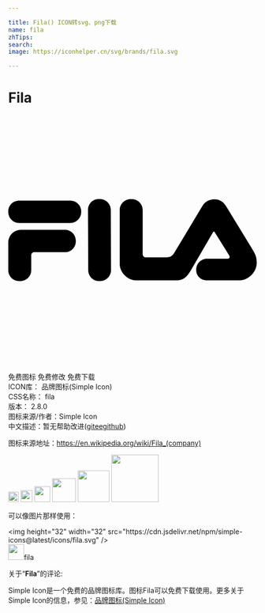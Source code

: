 ```yaml
---

title: Fila() ICON转svg、png下载
name: fila
zhTips: 
search: 
image: https://iconhelper.cn/svg/brands/fila.svg

---
```


# Fila  <small style="font-size: 60%;font-weight: 100"></small>

<div id="svg" class="svg-wrap">
<svg role="img" viewBox="0 0 24 24" xmlns="http://www.w3.org/2000/svg"><title>Fila icon</title><path d="M8.736 8.048c-.582 0-1.035.471-1.035 1.054l.023 5.795c0 .582.445 1.054 1.029 1.054h.12c.583 0 1.054-.472 1.054-1.054l-.023-5.795c0-.583-.472-1.054-1.055-1.054zm3.071.007c-.574 0-1.04.468-1.04 1.044v5.24c0 .785.773 1.542 1.541 1.542h4.058c.577 0 .965-.42 1.292-.995l2.112-3.622c.018-.04.053-.09.093-.09.044 0 .07.05.092.088l1.381 2.216c.058.094.068.141.032.225-.032.077-.109.093-.23.093h-1.939c-.578 0-1.044.467-1.044 1.044v.065c0 .577.466.976 1.044.976h3.163c.77 0 1.638-.732 1.638-1.69 0-.607-.118-.822-.624-1.645l-2.342-3.814c-.275-.442-.65-.656-1.123-.656-.49 0-.904.229-1.163.656l-2.712 4.496c-.185.308-.398.434-.75.434h-2.018a.275.275 0 0 1-.285-.283l.002-4.28c0-.576-.468-1.044-1.044-1.044zm-10.752.143C.473 8.198 0 8.644 0 9.226V9.3c0 .584.473 1.055 1.055 1.055H5.99c.581 0 1.055-.471 1.055-1.055v-.066A1.04 1.04 0 0 0 5.99 8.198zm.187 2.819c-.724 0-1.241.568-1.241 1.241L0 14.91c0 .577.467 1.042 1.042 1.042h.134a1.04 1.04 0 0 0 1.042-1.042v-1.458c0-.157.126-.284.283-.284H5.48c.575 0 1.043-.465 1.043-1.042v-.066c0-.576-.468-1.043-1.043-1.043z"/></svg>
</div>
<detail full-name='fila'></detail>

<div class="detail-page">
<p>
<span><span class="badge-success badge">免费图标</span> <span class="badge-success badge">免费修改</span>  <span class="badge-success badge">免费下载</span> </span>
<br/>
<span>
ICON库：
<span class="badge-secondary badge">品牌图标(Simple Icon)</span> 
</span>
<br/>
<span>
CSS名称：
<span class="badge-secondary badge">fila</span> 
</span>

<br/>
<span>
版本：
<span class="badge-secondary badge">2.8.0</span> 
</span>
<br/>
<span>图标来源/作者：<span class="badge-light badge">Simple Icon</span></span> 
<br/>
<span class="zh-detail">中文描述：暂无<span class="help-link"><span>帮助改进</span>(<a href="https://gitee.com/liuwave/icon-helper/edit/master/json/brands/fila.json" target="_blank" rel="noopener noreferrer">gitee</a><a href="https://github.com/liuwave/icon-helper/edit/master/json/brands/fila.json" target="_blank" rel="noopener noreferrer">github</a></span>)</span><br/>
</p>
</div><div class="description description alert alert-light"><p>图标来源地址：<a href="https://en.wikipedia.org/wiki/Fila_(company)" target="_blank" rel="noopener noreferrer">https://en.wikipedia.org/wiki/Fila_(company)</a></p></div>
<div class="alert alert-dark">
<img height="21" width="21" src="https://cdn.jsdelivr.net/npm/simple-icons@latest/icons/fila.svg" />
<img height="24" width="24" src="https://cdn.jsdelivr.net/npm/simple-icons@latest/icons/fila.svg" />
<img height="32" width="32" src="https://cdn.jsdelivr.net/npm/simple-icons@latest/icons/fila.svg" />
<img height="48" width="48" src="https://cdn.jsdelivr.net/npm/simple-icons@latest/icons/fila.svg" />
<img height="64" width="64" src="https://cdn.jsdelivr.net/npm/simple-icons@latest/icons/fila.svg" />
<img height="96" width="96" src="https://cdn.jsdelivr.net/npm/simple-icons@latest/icons/fila.svg" />

</div>
<div>
  <p>可以像图片那样使用：    
  </p>
  <div class="alert alert-primary" style="font-size: 14px">
    &lt;img height="32" width="32" src="https://cdn.jsdelivr.net/npm/simple-icons@latest/icons/fila.svg" /&gt;
    <copy-btn content='<img height="32" width="32" src="https://cdn.jsdelivr.net/npm/simple-icons@latest/icons/fila.svg" />'></copy-btn>
  </div>
  <div class="alert alert-secondary">
    <img height="32" width="32" src="https://cdn.jsdelivr.net/npm/simple-icons@latest/icons/fila.svg" />fila
    <copy-btn content="fila" btn-title="复制图标名称"></copy-btn>
  </div>
</div>
<div class="icon-detail__container">
<p>关于“<b>Fila</b>”的评论:</p>
</div>
<Vssue title="关于“Fila”的评论" />
<div><p>Simple Icon是一个免费的品牌图标库。图标Fila可以免费下载使用。更多关于  Simple Icon的信息，参见：<a target="_blank" href="https://iconhelper.cn/brands.html">品牌图标(Simple Icon)</a>
</p></div>
